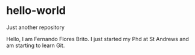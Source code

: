 # hello-world
Just another repository

Hello, I am Fernando Flores Brito. I just started my Phd at St Andrews and am starting to learn Git.

